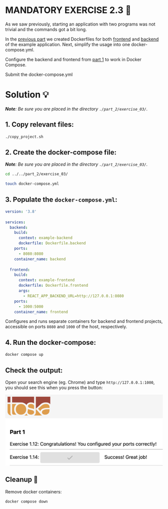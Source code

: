 # MANDATORY EXERCISE 2.3 🤔
As we saw previously, starting an application with two programs was not trivial and the commands got a bit long.

In the [previous part](https://devopswithdocker.com/part-1/section-6/) we created Dockerfiles for both [frontend](https://github.com/docker-hy/material-applications/tree/main/example-frontend) and [backend](https://github.com/docker-hy/material-applications/tree/main/example-backend) of the example application. Next, simplify the usage into one docker-compose.yml.

Configure the backend and frontend from [part 1](https://devopswithdocker.com/part-1/section-6#exercises-111-114) to work in Docker Compose.

Submit the docker-compose.yml

# Solution 💡

_**Note**: Be sure you are placed in the directory `./part_2/exercise_03/`._

## 1. Copy relevant files:

```bash
./copy_project.sh
```

## 2. Create the docker-compose file:
_**Note**: Be sure you are placed in the directory `./part_2/exercise_03/`._
```bash
cd ../../part_2/exercise_03/
```

```bash
touch docker-compose.yml
```

## 3. Populate the `docker-compose.yml`:

```yml
version: '3.8'

services:
  backend:
    build: 
      context: example-backend
      dockerfile: Dockerfile.backend
    ports:
      - 8080:8080
    container_name: backend
  
  frontend:
    build: 
      context: example-frontend
      dockerfile: Dockerfile.frontend
      args:
        - REACT_APP_BACKEND_URL=http://127.0.0.1:8080
    ports:
      - 1000:5000
    container_name: frontend
```

Configures and runs separate containers for backend and frontend projects, accessible on ports `8080` and `1000` of the host, respectively.

## 4. Run the docker-compose:
```bash
docker compose up
```

## Check the output:
Open your search engine (eg. Chrome) and type `http://127.0.0.1:1000`, you should see this when you press the button:

  ![success](https://github.com/milistu/DevOpsWithDocker/blob/main/assets/exercise_1_14_output.png "Exercise 2.03 Output")

## Cleanup 🧹
Remove docker containers:
```bash
docker compose down
```
